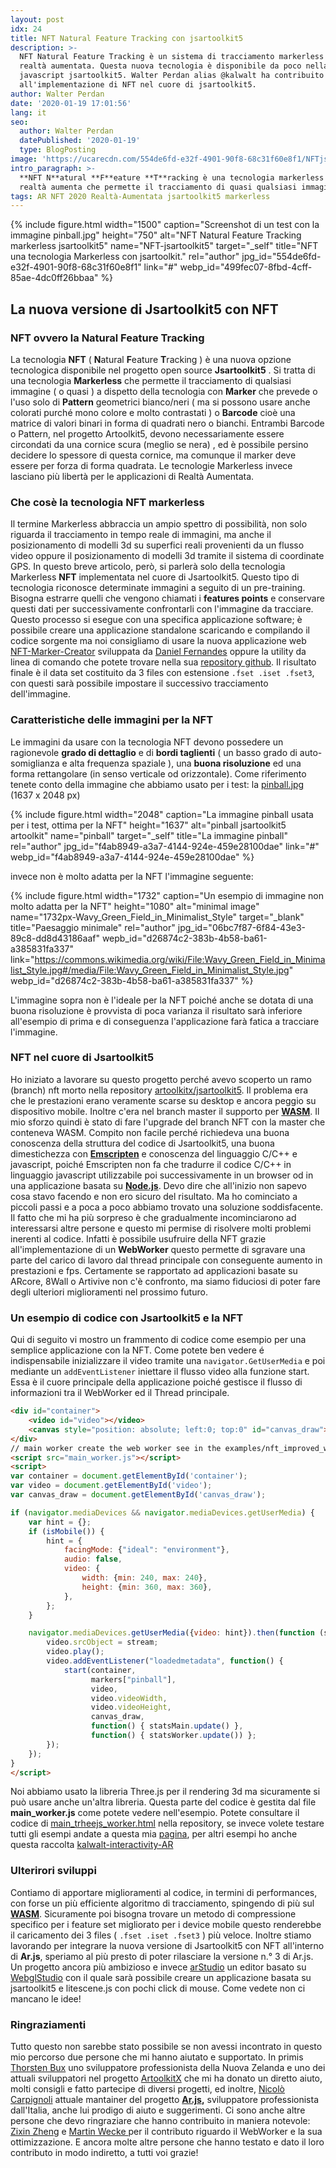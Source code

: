 ```yaml
---
layout: post
idx: 24
title: NFT Natural Feature Tracking con jsartoolkit5
description: >-
  NFT Natural Feature Tracking è un sistema di tracciamento markerless per la
  realtà aumentata. Questa nuova tecnologia è disponibile da poco nella libreria
  javascript jsartoolkit5. Walter Perdan alias @kalwalt ha contribuito
  all'implementazione di NFT nel cuore di jsartoolkit5.
author: Walter Perdan
date: '2020-01-19 17:01:56'
lang: it
seo:
  author: Walter Perdan
  datePublished: '2020-01-19'
  type: BlogPosting
image: 'https://ucarecdn.com/554de6fd-e32f-4901-90f8-68c31f60e8f1/NFTjsartoolkit5.jpeg'
intro_paragraph: >-
  **NFT N**atural **F**eature **T**racking è una tecnologia markerless per la
  realtà aumenta che permette il tracciamento di quasi qualsiasi immagine.
tags: AR NFT 2020 Realtà-Aumentata jsartoolkit5 markerless
---
```

{% include figure.html width="1500" caption="Screenshot di un test con la immagine pinball.jpg" height="750" alt="NFT Natural Feature Tracking markerless jsartoolkit5" name="NFT-jsartoolkit5" target="_self" title="NFT una tecnologia Markerless con jsartoolkit." rel="author" jpg_id="554de6fd-e32f-4901-90f8-68c31f60e8f1" link="#" webp_id="499fec07-8fbd-4cff-85ae-4dc0ff26bbaa" %}

## La nuova versione di Jsartoolkit5 con NFT

### NFT ovvero la Natural Feature Tracking

La tecnologia **NFT** ( **N**atural **F**eature **T**racking ) è una nuova opzione tecnologica disponibile nel progetto open source **Jsartoolkit5** . Si tratta di una tecnologia **Markerless** che permette il tracciamento di qualsiasi immagine ( o quasi ) a dispetto della tecnologia con **Marker** che prevede o l'uso solo di **Pattern** geometrici bianco/neri ( ma si possono usare anche colorati purché mono colore e molto contrastati ) o **Barcode** cioè una matrice di valori binari in forma di quadrati nero o bianchi. Entrambi Barcode o Pattern, nel progetto Artoolkit5, devono necessariamente essere circondati da una cornice scura (meglio se nera) , ed è possibile persino decidere lo spessore di questa cornice, ma comunque il marker deve essere per forza di forma quadrata. Le tecnologie Markerless invece lasciano più libertà per le applicazioni di Realtà Aumentata.

### Che cosè la tecnologia NFT markerless

Il termine Markerless abbraccia un ampio spettro di possibilità, non solo riguarda il tracciamento in tempo reale di immagini, ma anche il posizionamento di modelli 3d su superfici reali provenienti da un flusso video oppure il posizionamento di modelli 3d tramite il sistema di coordinate GPS. In questo breve articolo, però, si parlerà solo della tecnologia Markerless **NFT** implementata nel cuore di Jsartoolkit5.  Questo tipo di tecnologia riconosce determinate immagini a seguito di un pre-training.  Bisogna estrarre quelli che vengono chiamati i **features points** e conservare questi dati per successivamente confrontarli con l'immagine da tracciare. Questo processo si esegue con una specifica applicazione software; è possibile creare una applicazione standalone scaricando e compilando il codice sorgente ma noi consigliamo di usare la nuova applicazione web [NFT-Marker-Creator](https://carnaux.github.io/NFT-Marker-Creator/) sviluppata da [Daniel Fernandes](https://github.com/Carnaux) oppure la utility da linea di comando che potete trovare nella sua [repository github](https://github.com/Carnaux/NFT-Marker-Creator). Il risultato finale è il data set costituito da 3 files con estensione `.fset .iset .fset3`, con questi sarà possibile impostare il successivo tracciamento dell'immagine.

### Caratteristiche delle immagini per la NFT

Le immagini da usare con la tecnologia NFT devono possedere un ragionevole **grado di dettaglio** e di **bordi taglienti** ( un basso grado di auto-somiglianza e alta frequenza spaziale ), una **buona risoluzione** ed una forma rettangolare (in senso verticale od orizzontale). Come riferimento tenete conto della immagine che abbiamo usato per i test: la [pinball.jpg](https://github.com/artoolkitx/artoolkit5/blob/master/doc/Marker%20images/pinball.jpg) (1637 x 2048 px)

{% include figure.html width="2048" caption="La immagine pinball usata per i test, ottima per  la NFT" height="1637" alt="pinball jsartoolkit5 artoolkit" name="pinball" target="_self" title="La immagine pinball" rel="author" jpg_id="f4ab8949-a3a7-4144-924e-459e28100dae" link="#" webp_id="f4ab8949-a3a7-4144-924e-459e28100dae" %}

invece non è molto adatta per la NFT l'immagine seguente:

{% include figure.html width="1732" caption="Un esempio di immagine non molto adatta per la NFT" height="1080" alt="minimal image" name="1732px-Wavy_Green_Field_in_Minimalist_Style" target="_blank" title="Paesaggio minimale" rel="author" jpg_id="06bc7f87-6f84-43e3-89c8-dd8d43186aaf" wepb_id="d26874c2-383b-4b58-ba61-a385831fa337" link="https://commons.wikimedia.org/wiki/File:Wavy_Green_Field_in_Minimalist_Style.jpg#/media/File:Wavy_Green_Field_in_Minimalist_Style.jpg" webp_id="d26874c2-383b-4b58-ba61-a385831fa337" %}

L'immagine sopra non è l'ideale per la NFT poiché anche se dotata di una buona risoluzione è provvista di poca varianza il risultato sarà inferiore all'esempio di prima e di conseguenza l'applicazione farà fatica a tracciare l'immagine.

### NFT nel cuore di Jsartoolkit5

Ho iniziato a lavorare su questo progetto perché avevo scoperto un ramo (branch) nft morto nella repository [artoolkitx/jsartoolkit5](https://github.com/artoolkitx/jsartoolkit5). Il problema era che le prestazioni erano veramente scarse su desktop e ancora peggio su dispositivo mobile. Inoltre c'era nel branch master il supporto per **[WASM](https://webassembly.org/)**. Il mio sforzo quindi è stato di fare l'upgrade del branch NFT con la master che conteneva WASM. Compito non facile perché richiedeva una buona conoscenza della struttura del codice di Jsartoolkit5, una buona dimestichezza con **[Emscripten](https://emscripten.org)** e conoscenza del linguaggio C/C++ e javascript, poiché Emscripten non fa che tradurre il codice C/C++ in linguaggio javascript utilizzabile poi successivamente in un browser od in una applicazione basata su **[Node.js](https://nodejs.org/it/)**. Devo dire che all'inizio non sapevo cosa stavo facendo e non ero sicuro del risultato. Ma ho cominciato a piccoli passi e a poca a poco abbiamo trovato una soluzione soddisfacente.  Il fatto che mi ha più sorpreso è che gradualmente incominciarono ad interessarsi altre persone e questo mi permise di risolvere molti problemi inerenti al codice. Infatti è possibile usufruire della NFT grazie all'implementazione di un **WebWorker** questo permette di sgravare una parte del carico di lavoro dal thread principale con conseguente aumento in prestazioni e fps. Certamente se rapportato ad applicazioni basate su ARcore, 8Wall o Artivive  non c'è confronto, ma siamo fiduciosi di poter fare degli ulteriori miglioramenti nel prossimo futuro.

### Un esempio di codice con Jsartoolkit5 e la NFT

Qui di seguito vi mostro un frammento di codice come esempio per una semplice applicazione con la NFT. Come potete ben vedere é indispensabile inizializzare il video tramite una `navigator.GetUserMedia` e poi mediante un `addEventListener` iniettare il flusso video alla funzione start. Essa è il cuore principale della applicazione poiché gestisce il flusso di informazioni tra il WebWorker ed il Thread principale.


```html
<div id="container">
    <video id="video"></video>
    <canvas style="position: absolute; left:0; top:0" id="canvas_draw"></canvas>
</div>
// main worker create the web worker see in the examples/nft_improved_worker for details
<script src="main_worker.js"></script>
<script>
var container = document.getElementById('container');
var video = document.getElementById('video');
var canvas_draw = document.getElementById('canvas_draw');

if (navigator.mediaDevices && navigator.mediaDevices.getUserMedia) {
    var hint = {};
    if (isMobile()) {
        hint = {
            facingMode: {"ideal": "environment"},
            audio: false,
            video: {
                width: {min: 240, max: 240},
                height: {min: 360, max: 360},
            },
        };
    }

    navigator.mediaDevices.getUserMedia({video: hint}).then(function (stream) {
        video.srcObject = stream;
        video.play();
        video.addEventListener("loadedmetadata", function() {
            start(container,
                  markers["pinball"],
                  video,
                  video.videoWidth,
                  video.videoHeight,
                  canvas_draw,
                  function() { statsMain.update() },
                  function() { statsWorker.update()) };
        });
    });
}
</script>
```

Noi abbiamo usato la libreria Three.js per il rendering 3d ma sicuramente si può usare anche un'altra libreria. Questa parte del codice è gestita dal file **main_worker.js** come potete vedere nell'esempio. Potete consultare il codice di [main_trheejs_worker.html](https://github.com/artoolkitx/jsartoolkit5/blob/master/examples/nft_improved_worker/main_threejs_worker.html) nella repository, se invece volete testare tutti gli esempi andate a questa mia [pagina](https://kalwalt.github.io/jsartoolkit5/examples/), per altri esempi  ho anche questa raccolta [kalwalt-interactivity-AR](https://github.com/kalwalt/kalwalt-interactivity-AR)

### Ulterirori sviluppi

Contiamo di apportare miglioramenti al codice, in termini di performances, con forse un più efficiente algoritmo di tracciamento, spingendo di più sul **[WASM](https://webassembly.org/)**. Sicuramente poi bisogna trovare un metodo di compressione specifico per i feature set migliorato per i device mobile questo renderebbe il caricamento dei 3 files ( `.fset .iset .fset3` ) più veloce. Inoltre stiamo lavorando per integrare la nuova versione di Jsartoolkit5  con NFT all'interno di **Ar.js**, speriamo al più presto di poter rilasciare la versione n.° 3 di Ar.js. Un progetto ancora più ambizioso  e invece [arStudio](https://github.com/augmentmy-world/arStudio) un editor basato su [WebglStudio](https://webglstudio.org/)  con il quale sarà possibile creare un applicazione basata su jsartoolkit5 e litescene.js con pochi click di mouse. Come vedete non ci mancano le idee!

### Ringraziamenti

Tutto questo non sarebbe stato possibile se non avessi incontrato in questo mio percorso due persone che mi hanno aiutato e supportato. In primis [Thorsten Bux](http://augmentmy.world/) uno sviluppatore professionista della Nuova Zelanda e uno dei attuali sviluppatori nel progetto [ArtoolkitX](http://www.artoolkitx.org/) che mi ha donato un diretto aiuto, molti consigli e fatto partecipe di diversi progetti, ed inoltre, [Nicolò Carpignoli](https://nicolocarpignoli.github.io/me) attuale mantainer del progetto **[Ar.js](https://github.com/jeromeetienne/AR.js),** sviluppatore professionista dall'Italia, anche lui prodigo di aiuto e suggerimenti. Ci sono anche altre persone che devo ringraziare che hanno contribuito in maniera notevole: [Zixin Zheng](https://github.com/misdake) e [Martin Wecke ](https://github.com/hatsumatsu)per il contributo riguardo il WebWorker e la sua ottimizzazione. E ancora molte altre persone che hanno testato e dato il loro contributo in modo indiretto, a tutti voi grazie!
